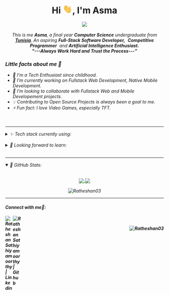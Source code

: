 <h1 align="center">Hi <img src="https://raw.githubusercontent.com/ABSphreak/ABSphreak/master/gifs/Hi.gif" width="30px">, I'm Asma</h1>
<p align="center">
  <a href="https://github.com/Ratheshan03/readme-typing-svg"><img src="https://readme-typing-svg.herokuapp.com?lines=Computer+Science+Undergraduate;Full+Stack+Software+Developer;DS%20|%20AI%20|%20ML%20Enthusiast;Aspiring+Learner&center=true&width=500&height=50"></a>
</p>

<p align="center">
  <em>
    This is me <b>Asma</b>, a final year <b>Computer Science</b> undergraduate from <a href="https://www.iit.ac.lk/"> <b>Tunisia</b></a>.
    An aspiring <b>Full-Stack Software Developer,</b>&nbsp; <b>Competitive Programmer</b>&nbsp; and <b> Artificial Intelligence Enthusiast.</b> 
  <br>
  <b><i>"---Always Work Hard and Trust the Process---"</i></b>
</p>

<h3>Little facts about me 🧑</h3>

- 🧞 I'm a Tech Enthusiast since childhood.
- 🔭 I’m currently working on Fullstack Web Development, Native Mobile Development.
- 👯 I’m looking to collaborate with Fullstack Web and Mobile Developement projects.
- 💡 Contributing to Open Source Projects is always been a goal to me.
- ⚡ Fun fact: I love Video Games, especially TFT.
<br>

---

<details>
<summary>
  ✨ Tech stack currently using:
</summary>
   <br>
<code><a href="https://www.python.org/" target="_blank"><img height="30" src="https://www.vectorlogo.zone/logos/python/python-icon.svg"></a></code>
<code><a href="https://www.javascript.com/" target="_blank"><img height="30" src="https://raw.githubusercontent.com/devicons/devicon/master/icons/javascript/javascript-plain.svg"></a></code>
<code><a href="https://reactjs.org/" target="_blank"><img height="30" src="https://www.vectorlogo.zone/logos/reactjs/reactjs-icon.svg"></a></code>
<code><a href="https://www.w3schools.com/html/" target="_blank"><img height="30" src="https://www.vectorlogo.zone/logos/w3_html5/w3_html5-icon.svg"></a></code>
<code><a href="https://www.w3schools.com/css/" target="_blank"><img height="30" src="https://raw.githubusercontent.com/devicons/devicon/master/icons/css3/css3-original.svg"></a></code>
<code><a href="https://id.heroku.com/login" target="_blank"><img src="https://www.vectorlogo.zone/logos/heroku/heroku-icon.svg" alt="heroku"  height="30"></a></code>
<code><a href="https://nodejs.org/en/" target="_blank"><img height="30" src="https://www.vectorlogo.zone/logos/nodejs/nodejs-icon.svg"></a></code>
<code><a href="https://firebase.google.com/" target="_blank"><img height="30" src="https://www.vectorlogo.zone/logos/firebase/firebase-icon.svg"></a></code>
<code><a href="https://git-scm.com/" target="_blank"><img height="30" src="https://www.vectorlogo.zone/logos/git-scm/git-scm-icon.svg"></a></code>
<code><a href="https://www.json.org/" target="_blank"><img height="30" src="https://www.vectorlogo.zone/logos/json/json-icon.svg"></a></code>
<code><a href="https://colab.research.google.com/" target="_blank"><img height="30" src="https://colab.research.google.com/img/colab_favicon_256px.png"></a></code>
<code><a href="https://flutter.dev/" target="_blank"><img height="30" src="https://www.vectorlogo.zone/logos/flutterio/flutterio-icon.svg"></a></code>

</details>
<br>

<details>
<summary>
  🌱 Looking forward to learn:
</summary>
   <br>
<code><a href="https://cloud.google.com/" target="_blank"><img height="30" src="https://www.vectorlogo.zone/logos/google_cloud/google_cloud-icon.svg"></a></code>
<code><a href="https://analytics.google.com/" target="_blank"><img height="30" src="https://www.vectorlogo.zone/logos/google_analytics/google_analytics-icon.svg"></a></code>
<code><a href="https://www.tensorflow.org/" target="_blank"><img height="30" src="https://www.vectorlogo.zone/logos/tensorflow/tensorflow-icon.svg"></a></code>
<code><a href="https://azure.microsoft.com/en-us/" target="_blank"><img height="30" src="https://www.vectorlogo.zone/logos/microsoft_azure/microsoft_azure-icon.svg"></a></code>
<code><a href="https://pytorch.org/" target="_blank"><img height="30" src="https://www.vectorlogo.zone/logos/pytorch/pytorch-icon.svg"></a></code>
<code><a href="https://aws.amazon.com/" target="_blank"><img height="30" src="https://www.vectorlogo.zone/logos/amazon_aws/amazon_aws-icon.svg"></a></code>
</details>
<br>

---

<details open="">
<summary>
 📔 GitHub Stats:
</summary>
<br>
<p align="center">
  <a href="https://github.com/Ratheshan03">
    <img align="center"  height="175px" src="https://github-readme-stats.vercel.app/api?username=Ratheshan03&show_icons=true&hide_border=true&title_color=94b4a4&amp&icon_color=FFFFFF&amp&text_color=FFFFFF&amp&bg_color=000000&count_private=true&include_all_commits=true"/>
  </a>
  <a href="https://github.com/AsmaArrak">
    <img align="center" height="175px"  src="https://github-readme-stats.vercel.app/api/top-langs/?username=Ratheshan03&text_color=FFFFFF&bg_color=000000&title_color=94b4a4&langs_count=15&layout=compact&hide_border=true" />
  </a>
</p>
  <p align="center"><img align="center" src="https://github-readme-streak-stats.herokuapp.com/?user=Ratheshan03&text_color=FFFFFF&bg_color=000000&title_color=94b4a4&langs_count=15&layout=compact&hide_border=true" alt="Ratheshan03" /></p>
</details>

---

<h4> Connect with me🤝: <h4>
  </hr>
  <a href="https://www.linkedin.com/in/[ratheshan-sathiyamoorthy-3aa2891b9](https://www.linkedin.com/in/asma-arrak-93958928b/)/">
   <img align="left" alt=" Ratheshan Sathiyamoorthy | Linkedin" width="24px" src="https://www.vectorlogo.zone/logos/linkedin/linkedin-icon.svg" />
  </a>
 
   <a href="https://github.com/AsmaArrak">
    <img align="left" alt="Ratheshan Sathiyamoorthy| Github" width="26px" src="https://www.vectorlogo.zone/logos/github/github-tile.svg" />
  </a>
  <br>
  

<p align="right" > <img src="https://komarev.com/ghpvc/?username=Ratheshan03&label=Profile%20views&color=0e75b6&style=flat" alt="Ratheshan03" /> </p>
